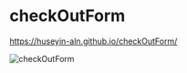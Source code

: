 # checkOutForm
https://huseyin-aln.github.io/checkOutForm/

![checkOutForm](https://user-images.githubusercontent.com/101873227/172024467-516ae9b2-68d9-4ed3-b8a9-9aed9a8f4678.gif)
